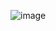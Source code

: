 ![image](https://github.com/FirdausyTama/20220140021_PDW7/assets/115873123/ab3f4c1c-af35-43ad-96c5-cca9f9753513)
